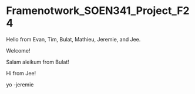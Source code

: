 # Framenotwork_SOEN341_Project_F24


Hello from Evan, Tim, Bulat, Mathieu, Jeremie, and Jee.

Welcome!

Salam aleikum from Bulat!

Hi from Jee!

yo -jeremie
